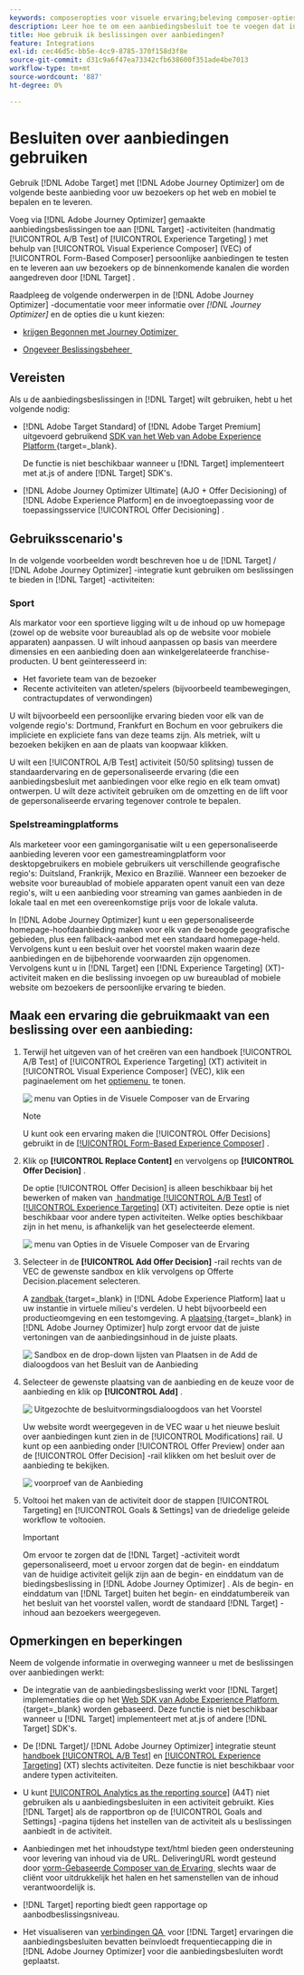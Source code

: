 ```yaml
---
keywords: composeropties voor visuele ervaring;beleving composer-opties;ervaringsopties;bied beslissing aan;bied beslissingen aan;ajo;optimaliseer de reis
description: Leer hoe te om een aanbiedingsbesluit toe te voegen dat in  [!DNL Adobe Journey Optimizer]  wordt gecreeerd aan een activiteit.
title: Hoe gebruik ik beslissingen over aanbiedingen?
feature: Integrations
exl-id: cec46d5c-bb5e-4cc9-8785-370f158d3f8e
source-git-commit: d31c9a6f47ea73342cfb638600f351ade4be7013
workflow-type: tm+mt
source-wordcount: '887'
ht-degree: 0%

---
```


# Besluiten over aanbiedingen gebruiken

Gebruik [!DNL Adobe Target] met [!DNL Adobe Journey Optimizer] om de volgende beste aanbieding voor uw bezoekers op het web en mobiel te bepalen en te leveren.

Voeg via [!DNL Adobe Journey Optimizer] gemaakte aanbiedingsbeslissingen toe aan [!DNL Target] -activiteiten (handmatig [!UICONTROL A/B Test] of [!UICONTROL Experience Targeting] ) met behulp van [!UICONTROL Visual Experience Composer] (VEC) of [!UICONTROL Form-Based Composer] persoonlijke aanbiedingen te testen en te leveren aan uw bezoekers op de binnenkomende kanalen die worden aangedreven door [!DNL Target] .

Raadpleeg de volgende onderwerpen in de [!DNL Adobe Journey Optimizer] -documentatie voor meer informatie over *[!DNL Journey Optimizer]* en de opties die u kunt kiezen:

* [&#x200B; krijgen Begonnen met Journey Optimizer &#x200B;](https://experienceleague.adobe.com/docs/journey-optimizer/using/get-started/get-started.html?lang=nl-NL)

* [&#x200B; Ongeveer Beslissingsbeheer &#x200B;](https://experienceleague.adobe.com/docs/journey-optimizer/using/offer-decisioning/get-started-decision/starting-offer-decisioning.html?lang=nl-NL)

## Vereisten

Als u de aanbiedingsbeslissingen in [!DNL Target] wilt gebruiken, hebt u het volgende nodig:

* [!DNL Adobe Target Standard] of [!DNL Adobe Target Premium] uitgevoerd gebruikend [&#x200B; SDK van het Web van Adobe Experience Platform &#x200B;](https://experienceleague.adobe.com/docs/target-dev/developer/client-side/aep-web-sdk.html){target=_blank}.

  De functie is niet beschikbaar wanneer u [!DNL Target] implementeert met at.js of andere [!DNL Target] SDK&#39;s.

* [!DNL Adobe Journey Optimizer Ultimate] (AJO + Offer Decisioning) of [!DNL Adobe Experience Platform] en de invoegtoepassing voor de toepassingsservice [!UICONTROL Offer Decisioning] .

## Gebruiksscenario&#39;s

In de volgende voorbeelden wordt beschreven hoe u de [!DNL Target] / [!DNL Adobe Journey Optimizer] -integratie kunt gebruiken om beslissingen te bieden in [!DNL Target] -activiteiten:

### Sport

Als markator voor een sportieve ligging wilt u de inhoud op uw homepage (zowel op de website voor bureaublad als op de website voor mobiele apparaten) aanpassen. U wilt inhoud aanpassen op basis van meerdere dimensies en een aanbieding doen aan winkelgerelateerde franchise-producten. U bent geïnteresseerd in:

* Het favoriete team van de bezoeker
* Recente activiteiten van atleten/spelers (bijvoorbeeld teambewegingen, contractupdates of verwondingen)

U wilt bijvoorbeeld een persoonlijke ervaring bieden voor elk van de volgende regio&#39;s: Dortmund, Frankfurt en Bochum en voor gebruikers die impliciete en expliciete fans van deze teams zijn. Als metriek, wilt u bezoeken bekijken en aan de plaats van koopwaar klikken.

U wilt een [!UICONTROL A/B Test] activiteit (50/50 splitsing) tussen de standaardervaring en de gepersonaliseerde ervaring (die een aanbiedingsbesluit met aanbiedingen voor elke regio en elk team omvat) ontwerpen. U wilt deze activiteit gebruiken om de omzetting en de lift voor de gepersonaliseerde ervaring tegenover controle te bepalen.

### Spelstreamingplatforms

Als marketeer voor een gamingorganisatie wilt u een gepersonaliseerde aanbieding leveren voor een gamestreamingplatform voor desktopgebruikers en mobiele gebruikers uit verschillende geografische regio&#39;s: Duitsland, Frankrijk, Mexico en Brazilië. Wanneer een bezoeker de website voor bureaublad of mobiele apparaten opent vanuit een van deze regio&#39;s, wilt u een aanbieding voor streaming van games aanbieden in de lokale taal en met een overeenkomstige prijs voor de lokale valuta.

In [!DNL Adobe Journey Optimizer] kunt u een gepersonaliseerde homepage-hoofdaanbieding maken voor elk van de beoogde geografische gebieden, plus een fallback-aanbod met een standaard homepage-held. Vervolgens kunt u een besluit over het voorstel maken waarin deze aanbiedingen en de bijbehorende voorwaarden zijn opgenomen. Vervolgens kunt u in [!DNL Target] een [!DNL Experience Targeting] (XT)-activiteit maken en die beslissing invoegen op uw bureaublad of mobiele website om bezoekers de persoonlijke ervaring te bieden.

## Maak een ervaring die gebruikmaakt van een beslissing over een aanbieding:

1. Terwijl het uitgeven van of het creëren van een handboek [!UICONTROL A/B Test] of [!UICONTROL Experience Targeting] (XT) activiteit in [!UICONTROL Visual Experience Composer] (VEC), klik een paginaelement om het [&#x200B; optiemenu &#x200B;](/help/main/c-experiences/c-visual-experience-composer/viztarget-options.md) te tonen.

   ![&#x200B; menu van Opties in de Visuele Composer van de Ervaring &#x200B;](assets/options-menu1.png)

   >[!NOTE]
   >
   >U kunt ook een ervaring maken die [!UICONTROL Offer Decisions] gebruikt in de [[!UICONTROL Form-Based Experience Composer]](/help/main/c-experiences/form-experience-composer.md) .

1. Klik op **[!UICONTROL Replace Content]** en vervolgens op **[!UICONTROL Offer Decision]** .

   De optie [!UICONTROL Offer Decision] is alleen beschikbaar bij het bewerken of maken van [&#x200B; handmatige [!UICONTROL A/B Test]](/help/main/c-activities/t-test-ab/test-ab.md#types) of [[!UICONTROL Experience Targeting]](/help/main/c-activities/t-experience-target/experience-target.md) (XT) activiteiten. Deze optie is niet beschikbaar voor andere typen activiteiten. Welke opties beschikbaar zijn in het menu, is afhankelijk van het geselecteerde element.

   ![&#x200B; menu van Opties in de Visuele Composer van de Ervaring &#x200B;](assets/options-menu.png)

1. Selecteer in de **[!UICONTROL Add Offer Decision]** -rail rechts van de VEC de gewenste sandbox en klik vervolgens op Offerte Decision.placement selecteren.

   A [&#x200B; zandbak &#x200B;](https://experienceleague.adobe.com/docs/experience-platform/sandbox/ui/overview.html?lang=nl-NL){target=_blank} in [!DNL Adobe Experience Platform] laat u uw instantie in virtuele milieu&#39;s verdelen. U hebt bijvoorbeeld een productieomgeving en een testomgeving. A [&#x200B; plaatsing &#x200B;](https://experienceleague.adobe.com/docs/journey-optimizer/using/offer-decisioning/create-components/creating-placements.html?lang=nl-NL){target=_blank} in [!DNL Adobe Journey Optimizer] hulp zorgt ervoor dat de juiste vertoningen van de aanbiedingsinhoud in de juiste plaats.

   ![&#x200B; Sandbox en de drop-down lijsten van Plaatsen in de Add de dialoogdoos van het Besluit van de Aanbieding &#x200B;](/help/main/c-integrating-target-with-mac/ajo/assets/sandbox-placement.png)

1. Selecteer de gewenste plaatsing van de aanbieding en de keuze voor de aanbieding en klik op **[!UICONTROL Add]** .

   ![&#x200B; Uitgezochte de besluitvormingsdialoogdoos van het Voorstel &#x200B;](/help/main/c-integrating-target-with-mac/ajo/assets/select-offer-decision.png)

   Uw website wordt weergegeven in de VEC waar u het nieuwe besluit over aanbiedingen kunt zien in de [!UICONTROL Modifications] rail. U kunt op een aanbieding onder [!UICONTROL Offer Preview] onder aan de [!UICONTROL Offer Decision] -rail klikken om het besluit over de aanbieding te bekijken.

   <!--You can examine the various offers contained in the offer by clicking the appropriate icon at the bottom of the [!UICONTROL Offer Preview] dialog box, including the fallback offer. A fallback offer is the default offer displayed when a visitor is not eligible for any of the personalized offers in the collection.-->

   ![&#x200B; voorproef van de Aanbieding &#x200B;](assets/offer-preview2.png)

1. Voltooi het maken van de activiteit door de stappen [!UICONTROL Targeting] en [!UICONTROL Goals & Settings] van de driedelige geleide workflow te voltooien.

   >[!IMPORTANT]
   >
   >Om ervoor te zorgen dat de [!DNL Target] -activiteit wordt gepersonaliseerd, moet u ervoor zorgen dat de begin- en einddatum van de huidige activiteit gelijk zijn aan de begin- en einddatum van de biedingsbeslissing in [!DNL Adobe Journey Optimizer] . Als de begin- en einddatum van [!DNL Target] buiten het begin- en einddatumbereik van het besluit van het voorstel vallen, wordt de standaard [!DNL Target] -inhoud aan bezoekers weergegeven.

## Opmerkingen en beperkingen

Neem de volgende informatie in overweging wanneer u met de beslissingen over aanbiedingen werkt:

* De integratie van de aanbiedingsbeslissing werkt voor [!DNL Target] implementaties die op het [&#x200B; Web SDK van Adobe Experience Platform &#x200B;](https://experienceleague.adobe.com/docs/target-dev/developer/client-side/aep-web-sdk.html){target=_blank} worden gebaseerd. Deze functie is niet beschikbaar wanneer u [!DNL Target] implementeert met at.js of andere [!DNL Target] SDK&#39;s.

* De [!DNL Target]/ [!DNL Adobe Journey Optimizer] integratie steunt [&#x200B; handboek [!UICONTROL A/B Test]](/help/main/c-activities/t-test-ab/test-ab.md#types) en [[!UICONTROL Experience Targeting]](/help/main/c-activities/t-experience-target/experience-target.md) (XT) slechts activiteiten. Deze functie is niet beschikbaar voor andere typen activiteiten.

* U kunt [[!UICONTROL Analytics as the reporting source]](/help/main/c-integrating-target-with-mac/a4t/a4t.md) (A4T) niet gebruiken als u aanbiedingsbesluiten in een activiteit gebruikt. Kies [!DNL Target] als de rapportbron op de [!UICONTROL Goals and Settings] -pagina tijdens het instellen van de activiteit als u beslissingen aanbiedt in de activiteit.

* Aanbiedingen met het inhoudstype text/html bieden geen ondersteuning voor levering van inhoud via de URL. DeliveringURL wordt gesteund door [&#x200B; vorm-Gebaseerde Composer van de Ervaring &#x200B;](/help/main/c-experiences/form-experience-composer.md) slechts waar de cliënt voor uitdrukkelijk het halen en het samenstellen van de inhoud verantwoordelijk is.

* [!DNL Target] reporting biedt geen rapportage op aanbodbeslissingsniveau.

* Het visualiseren van [&#x200B; verbindingen QA &#x200B;](/help/main/c-activities/c-activity-qa/activity-qa.md) voor [!DNL Target] ervaringen die aanbiedingsbesluiten bevatten beïnvloedt frequentiecapping die in [!DNL Adobe Journey Optimizer] voor die aanbiedingsbesluiten wordt geplaatst.
